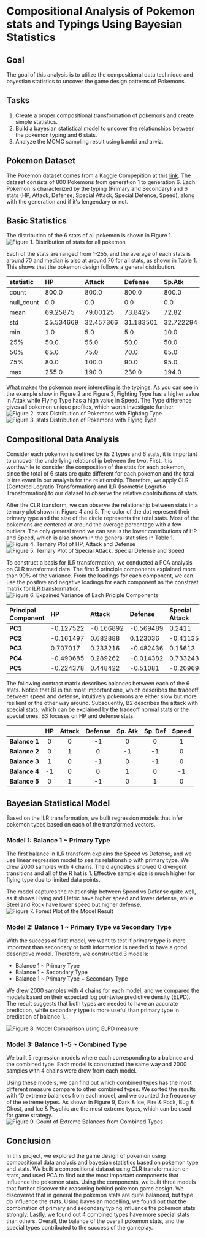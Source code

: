 # Compositional Analysis of Pokemon stats and Typings Using Bayesian Statistics

## Goal
The goal of this analysis is to utilize the compositional data technique and bayestian statistics to uncover the game design patterns of Pokemons. 

## Tasks
1. Create a proper compositional transformation of pokemons and create simple statistics.
2. Build a bayesian statistical model to uncover the relationships between the pokemon typing and 6 stats.
3. Analyze the MCMC sampling result using bambi and arviz.

## Pokemon Dataset
The Pokemon dataset comes from a Kaggle Compepition at this [link](https://www.kaggle.com/datasets/abcsds/pokemon). The dataset consists of 800 Pokemons from generation 1 to generation 6. Each Pokemon is characterized by the typing (Primary and Secondary) and 6 stats (HP, Attack, Defense, Special Attack, Special Defence, Speed), along with the generation and if it's lengendary or not. 

## Basic Statistics
The distribution of the 6 stats of all pokemon is shown in Figure 1. 
![Figure 1. Distribution of stats for all pokemon](project/result/pokemon_stats_distribution.png)


Each of the stats are ranged from 1-255, and the average of each stats is around 70 and median is also at around 70 for all stats, as shown in Table 1. This shows that the pokemon design follows a general distribution. 

| statistic | HP | Attack | Defense | Sp.Atk | Sp.Def | Speed |
| :--- | :--- | :--- | :--- | :--- | :--- | :--- |
| count | 800.0 | 800.0 | 800.0 | 800.0 | 800.0 | 800.0 |
| null_count| 0.0 | 0.0 | 0.0 | 0.0 | 0.0 | 0.0 |
| mean | 69.25875 | 79.00125 | 73.8425 | 72.82 | 71.9025 | 68.2775 |
| std | 25.534669 | 32.457366 | 31.183501 | 32.722294 | 27.828916 | 29.060474 |
| min | 1.0 | 5.0 | 5.0 | 10.0 | 20.0 | 5.0 |
| 25% | 50.0 | 55.0 | 50.0 | 50.0 | 50.0 | 45.0 |
| 50% | 65.0 | 75.0 | 70.0 | 65.0 | 70.0 | 65.0 |
| 75% | 80.0 | 100.0 | 90.0 | 95.0 | 90.0 | 90.0 |
| max | 255.0 | 190.0 | 230.0 | 194.0 | 230.0 | 180.0 |

What makes the pokemon more interesting is the typings. As you can see in the example show in Figure 2 and Figure 3, Fighting Type has a higher value in Attak while Flying Type has a high value in Speed. The Type difference gives all pokemon unique profiles, which worth investigate further.
![Figure 2. stats Distribution of Pokemons with Fighting Type](project/result/pokemon_stats_distribution_type_Fighting.png)
![Figure 3. stats Distribution of Pokemons with Flying Type](project/result/pokemon_stats_distribution_type_Flying.png)

## Compositional Data Analysis
Consider each pokemon is defined by its 2 types and 6 stats, it is important to uncover the underlying relationship between the two. First, it is worthwhile to consider the composition of the stats for each pokemon, since the total of 6 stats are quite different for each pokemon and the total is irrelevant in our analysis for the relationship. Therefore, we apply CLR (Centered Logratio Transformation) and ILR (Isometric Logratio Transformation) to our dataset to observe the relative contributions of stats.

After the CLR transform, we can observe the relationship between stats in a ternary plot shown in Figure 4 and 5. The color of the dot represent their primary type and the size of the circle represents the total stats. Most of the pokemons are centered at around the average percentage with a few outliers. The only general trend we can see is the lower contributions of HP and Speed, which is also shown in the general statistics in Table 1.
![Figure 4. Ternary Plot of HP, Attack and Defense](project/result/ternary_hp_att_def.png)
![Figure 5. Ternary Plot of Special Attack, Special Defense and Speed](project/result/ternary_spatt_spdef_speed.png)

To construct a basis for ILR transformation, we conducted a PCA analysis on CLR transformed data. The first 5 principle components explained more than 90% of the variance. From the loadings for each component, we can use the positive and negative loadings for each component as the constrast matrix for ILR transformation. 
![Figure 6. Expained Variance of Each Priciple Components](project/result/PCA_loading.png)

| Principal Component | HP | Attack | Defense | Special Attack | Special Defense | Speed |
| :--- | :--- | :--- | :--- | :--- | :--- | :--- |
| **PC1** | -0.127522 | -0.166892 | -0.569489 | 0.2411 | -0.1242 | 0.747003 |
| **PC2** | -0.161497 | 0.682888 | 0.123036 | -0.411351 | -0.501294 | 0.268216 |
| **PC3** | 0.707017 | 0.233216 | -0.482436 | 0.15613 | -0.316002 | -0.297924 |
| **PC4** | -0.490685 | 0.289262 | -0.014382 | 0.733243 | -0.214939 | -0.302499 |
| **PC5** | -0.224378 | 0.448422 | -0.51081 | -0.209698 | 0.648503 | -0.152038 |

The following contrast matrix describes balances between each of the 6 stats. Notice that B1 is the most important one, which describes the tradeoff between speed and defense, intuitively pokemons are either slow but more resilient or the other way around. Subsquently, B2 describes the attack with special stats, which can be explained by the tradeoff normal stats or the special ones. B3 focuses on HP and defense stats. 

| | HP | Attack | Defense | Sp. Atk | Sp. Def | Speed |
| :--- | :-: | :----: | :-----: | :-----: | :-----: | :---: |
| **Balance 1** | 0 | 0 | -1 | 0 | 0 | 1 |
| **Balance 2** | 0 | 1 | 0 | -1 | -1 | 0 |
| **Balance 3** | 1 | 0 | -1 | 0 | -1 | 0 |
| **Balance 4** | -1 | 0 | 0 | 1 | 0 | -1 |
| **Balance 5** | 0 | 1 | -1 | 0 | 1 | 0 |

## Bayesian Statistical Model
Based on the ILR transformation, we built regression models that infer pokemon types based on each of the transformed vectors. 

### Model 1: Balance 1 ~ Primary Type
The first balance in ILR transform explains the Speed vs Defense, and we use linear regression model to see its relationship with primary type. We drew 2000 samples with 4 chains. The diagnostics showed 0 divergent transitions and all of the R hat is 1. Effective sample size is much higher for flying type due to limited data points. 

The model captures the relationship between Speed vs Defense quite well, as it shows Flying and Eletric have higher speed and lower defense, while Steel and Rock have lower speed but higher defense.
![Figure 7. Forest Plot of the Model Result](project/result/forest_plot_type1.png)


### Model 2: Balance 1 ~ Primary Type vs Secondary Type
With the success of first model, we want to test if primary type is more important than secondary or both information is needed to have a good descriptive model. Therefore, we constructed 3 models:
-  Balance 1 ~ Primary Type
-  Balance 1 ~ Secondary Type
-  Balance 1 ~ Primary Type + Secondary Type
  
We drew 2000 samples with 4 chains for each model, and we compared the models based on their expected log pointwise predictive density (ELPD). The result suggests that both types are needed to have an accurate prediction, while secondary type is more useful than primary type in prediction of balance 1.

![Figure 8. Model Comparison using ELPD measure](project/result/model_compare.png)

### Model 3: Balance 1~5 ~ Combined Type
We built 5 regression models where each corresponding to a balance and the combined type. Each model is constructed the same way and 2000 samples with 4 chains were drew from each model.

Using these models, we can find out which combined types has the most different measure compare to other combined types. We sorted the results with 10 extreme balances from each model, and we counted the frequency of the extreme types. As shown in Figure 9, Dark & Ice, Fire & Rock, Bug & Ghost, and Ice & Psychic are the most extreme types, which can be used for game strategy.  
![Figure 9. Count of Extreme Balances from Combined Types](project/result/extreme_balances.png)

## Conclusion
In this project, we explored the game design of pokemon using compositional data analysis and bayesian statistics based on pokemon type and stats. We built a compositional dataset using CLR transformation on stats, and used PCA to find out the most important components that influence the pokemon stats. Using the components, we built three models that further discover the reasoning behind pokemon game design. We discovered that in general the pokemon stats are quite balanced, but type do influence the stats. Using bayesian modelling, we found out that the combination of primary and secondary typing influence the pokemon stats strongly. Lastly, we found out 4 combined types have more special stats than others. Overall, the balance of the overall pokemon stats, and the special types contributed to the success of the gameplay. 